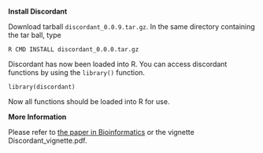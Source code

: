 **Install Discordant**

Download tarball `discordant_0.0.9.tar.gz`. In the same directory containing the tar ball, type

```
R CMD INSTALL discordant_0.0.0.tar.gz
```

Discordant has now been loaded into R. You can access discordant functions by using the `library()` function.

```
library(discordant)
```

Now all functions should be loaded into R for use.

**More Information**

Please refer to <a href = "http://bioinformatics.oxfordjournals.org/content/32/5/690">the paper in Bioinformatics</a> or the vignette Discordant_vignette.pdf.
